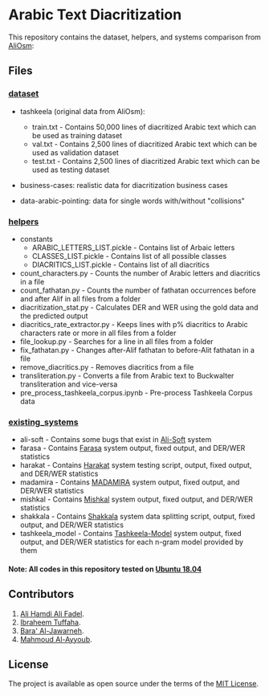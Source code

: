 # Arabic Text Diacritization

This repository contains the dataset, helpers, and systems comparison from [AliOsm](https://github.com/AliOsm/arabic-text-diacritization):


## Files

### [dataset](/dataset)

- tashkeela (original data from AliOsm):
	- train.txt - Contains 50,000 lines of diacritized Arabic text which can be used as training dataset
	- val.txt - Contains 2,500 lines of diacritized Arabic text which can be used as validation dataset
	- test.txt - Contains 2,500 lines of diacritized Arabic text which can be used as testing dataset

- business-cases: realistic data for diacritization business cases
- data-arabic-pointing: data for single words with/without "collisions"


### [helpers](/helpers)
- constants
  - ARABIC_LETTERS_LIST.pickle - Contains list of Arbaic letters
  - CLASSES_LIST.pickle - Contains list of all possible classes
  - DIACRITICS_LIST.pickle - Contains list of all diacritics
- count_characters.py - Counts the number of Arabic letters and diacritics in a file
- count_fathatan.py - Counts the number of fathatan occurrences before and after Alif in all files from a folder
- diacritization_stat.py - Calculates DER and WER using the gold data and the predicted output
- diacritics_rate_extractor.py - Keeps lines with p% diacritics to Arabic characters rate or more in all files from a folder
- file_lookup.py - Searches for a line in all files from a folder
- fix_fathatan.py - Changes after-Alif fathatan to before-Alit fathatan in a file
- remove_diacritics.py - Removes diacritics from a file
- transliteration.py - Converts a file from Arabic text to Buckwalter transliteration and vice-versa
- pre_process_tashkeela_corpus.ipynb - Pre-process Tashkeela Corpus data

### [existing_systems](/existing_systems)
- ali-soft - Contains some bugs that exist in [Ali-Soft](http://www.ali-soft.com) system
- farasa - Contains [Farasa](http://alt.qcri.org/farasa) system output, fixed output, and DER/WER statistics
- harakat - Contains [Harakat](https://harakat.ae) system testing script, output, fixed output, and DER/WER statistics
- madamira - Contains [MADAMIRA](https://camel.abudhabi.nyu.edu/madamira) system output, fixed output, and DER/WER statistics
- mishkal - Contains [Mishkal](https://tahadz.com/mishkal) system output, fixed output, and DER/WER statistics
- shakkala - Contains [Shakkala](https://ahmadai.com/shakkala) system data splitting script, output, fixed output, and DER/WER statistics
- tashkeela_model - Contains [Tashkeela-Model](https://github.com/Anwarvic/Tashkeela-Model) system output, fixed output, and DER/WER statistics for each n-gram model provided by them

#### Note: All codes in this repository tested on [Ubuntu 18.04](http://releases.ubuntu.com/18.04)

## Contributors
1. [Ali Hamdi Ali Fadel](https://github.com/AliOsm).<br/>
2. [Ibraheem Tuffaha](https://github.com/IbraheemTuffaha).<br/>
3. [Bara' Al-Jawarneh](https://github.com/baraajaw).<br/>
4. [Mahmoud Al-Ayyoub](https://github.com/malayyoub).<br/>

## License
The project is available as open source under the terms of the [MIT License](https://opensource.org/licenses/MIT).
